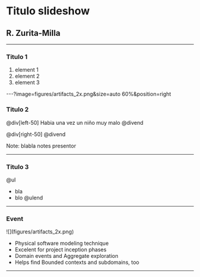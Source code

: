 # Titulo slideshow
## R. Zurita-Milla
---
### Titulo 1
1. element 1
2. element 2
3. element 3

---?image=figures/artifacts_2x.png&size=auto 60%&position=right
### Titulo 2

@div[left-50]
Habia una vez un niño muy malo
@divend

@div[right-50]
@divend

Note: blabla notes presentor

---
### Titulo 3
@ul
- bla 
- blo
@ulend

---
### Event 
<div class="left">
![](figures/artifacts_2x.png)
</div>

<div class="right">
<ul>
    <li>Physical software modeling technique</li>
    <li>Excelent for project inception phases</li>
    <li>Domain events and Aggregate exploration</li>
    <li>Helps find Bounded contexts and subdomains, too</li>
</ul>
</div>

---









